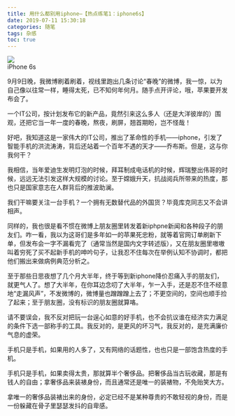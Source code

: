 ```yaml
---
title: 用什么都别用iphone—【热点练笔1：iphone6s】
date: 2019-07-11 15:30:18
categories: 随笔
tags: 杂感
toc: true
---
```

<div class="image-package"><img src="http://upload-images.jianshu.io/upload_images/29336-81c95e996349b441.jpg?imageMogr2/auto-orient/strip|imageView2/2/w/1080/q/100"><br><div class="image-caption">iPhone 6s</div></div><p>
9月9日晚，我微博刷着刷着，视线里跑出几条讨论“春晚”的微博，我一惊，以为自己像以往常一样，睡得太死，已不知何年何月。随手点开评论，哦，苹果要开发布会了。

一个IT公司，按计划发布它的新产品，竟然引来这么多人（还是大洋彼岸的）围观，还把它当一年一度的春晚，熬夜，刷屏，翘首期盼，岂不怪哉！

好吧，我知道这是一家伟大的IT公司，推出了革命性的手机——iphone，引发了智能手机的洪流涛涛，背后还站着一个百年不遇的天才——乔布斯。但是，这与你我何干？

我相信，当年爱迪生发明灯泡的时候，拜耳制成电话机的时候，辉瑞整出伟哥的时候，远远无法引发这样大规模的讨论。至于嫦娥升天，抗战阅兵所带来的热度，那也只是国家意志在人群背后的推波助澜。

我们干嘛要关注一台手机？一个拥有无数替代品的外国货？毕竟库克同志又不会讲相声。

同样的，我也很是看不惯在微博上朋友圈里转发着新iphpne新闻和各种段子的朋友们。咋一看，我以为这哥们是多年如一的苹果死忠粉，就等着官网订单刷新下单，但发布会一字不漏看完了（通常当然是国内文字转述版），又在朋友圈里嗷嗷叫着穷死了买不起新手机的呻吟句子，让我忍不住每次在举例认知不协调时，都把他们搬出来做病例典范分析之。

至于那些日思夜想了几个月大半年，终于等到新iphone降价忍痛入手的朋友们，就更气人了。想了大半年，在你耳边念叨了大半年，乍一入手，还是忍不住不经意地“走漏风声”，不发微博的，微博量也蹭蹭蹭上去了；不更空间的，空间也顺手捡了起来；至于朋友圈，没有标识的朋友圈就算咯。

请不要误会，我不反对把玩一台逞心如意的好手机，也不会抗议谁在经济实力满足的条件下选一部称手的工具。我反对的，是更风的坏习气，我反对的，是充满廉价气息的虚荣。

手机只是手机，如果用的人多了，又有网络的话题性，也也只是一部饱含热度的手机。 

手机只是手机，如果卖得太贵，那就算半个奢侈品。把奢侈品当古玩收藏，那是有钱人的自由；拿奢侈品来装裱身份，而且通常还是唯一的装裱物，不免贻笑大方。

拿唯一的奢侈品装裱出来的身份，必定已经不是某种尊贵的不敢轻视的身份，而是一份躲藏在骨子里瑟瑟发抖的自卑感。<br></p>
